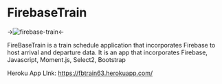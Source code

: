 # FirebaseTrain

->![firebase-train](https://cloud.githubusercontent.com/assets/22203133/26736724/5666c51c-4795-11e7-9197-3c95ceac9f63.gif)<-

FireBaseTrain is a train schedule application that incorporates Firebase to host arrival and departure data. It is an app 
that incorporates Firebase, Javascript, Moment.js, Select2, Bootstrap

Heroku App LInk: https://fbtrain63.herokuapp.com/
